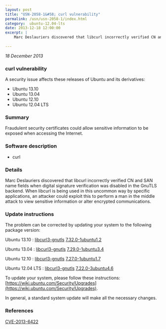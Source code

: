 ```yaml
---
layout: post
title: "USN-2058-1&#58; curl vulnerability"
permalink: /usn/usn-2058-1/index.html
category:  ubuntu-12.04-lts
date: 2013-12-18 12:00:00
excerpt: |
    Marc Deslauriers discovered that libcurl incorrectly verified CN and SAN name fields when digital signature verification was disabled in the GnuTLS backend. When libcurl is being used in this uncommon way by specific applications, an attacker could exploit this to perform a man in the middle attack to view sensitive information or alter encrypted communications. 
    
--- 
```

 
 

*18 December 2013*

### curl vulnerability

A security issue affects these releases of Ubuntu and its derivatives:

* Ubuntu 13.10
* Ubuntu 13.04
* Ubuntu 12.10
* Ubuntu 12.04 LTS

### Summary

Fraudulent security certificates could allow sensitive information to be exposed when accessing the Internet.

### Software description

* curl 

### Details

Marc Deslauriers discovered that libcurl incorrectly verified CN and SAN name fields when digital signature verification was disabled in the GnuTLS backend. When libcurl is being used in this uncommon way by specific applications, an attacker could exploit this to perform a man in the middle attack to view sensitive information or alter encrypted communications. 

### Update instructions

The problem can be corrected by updating your system to the following package version:

Ubuntu 13.10
 : [libcurl3-gnutls](https://launchpad.net/ubuntu/+source/curl) <span> [7.32.0-1ubuntu1.2](https://launchpad.net/ubuntu/+source/curl/7.32.0-1ubuntu1.2) </span> 

Ubuntu 13.04
 : [libcurl3-gnutls](https://launchpad.net/ubuntu/+source/curl) <span> [7.29.0-1ubuntu3.4](https://launchpad.net/ubuntu/+source/curl/7.29.0-1ubuntu3.4) </span> 

Ubuntu 12.10
 : [libcurl3-gnutls](https://launchpad.net/ubuntu/+source/curl) <span> [7.27.0-1ubuntu1.7](https://launchpad.net/ubuntu/+source/curl/7.27.0-1ubuntu1.7) </span> 

Ubuntu 12.04 LTS
 : [libcurl3-gnutls](https://launchpad.net/ubuntu/+source/curl) <span> [7.22.0-3ubuntu4.6](https://launchpad.net/ubuntu/+source/curl/7.22.0-3ubuntu4.6) </span> 

To update your system, please follow these instructions: [https://wiki.ubuntu.com/Security/Upgrades](https://wiki.ubuntu.com/Security/Upgrades).

In general, a standard system update will make all the necessary changes. 

### References

 
 [CVE-2013-6422](http://people.ubuntu.com/~ubuntu-security/cve/CVE-2013-6422)
 

